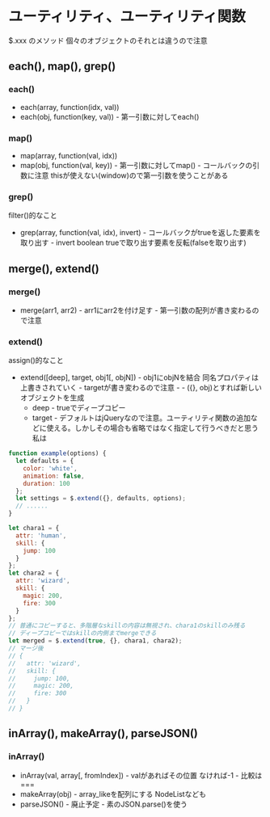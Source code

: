 # ユーティリティ、ユーティリティ関数

$.xxx のメソッド 個々のオブジェクトのそれとは違うので注意

## each(), map(), grep()

### each()

* each(array, function(idx, val))
* each(obj, function(key, val))
\- 第一引数に対してeach()

### map()

* map(array, function(val, idx))
* map(obj, function(val, key))
\- 第一引数に対してmap()
\- コールバックの引数に注意 thisが使えない(window)ので第一引数を使うことがある

### grep()

filter()的なこと
* grep(array, function(val, idx), invert)
\- コールバックがtrueを返した要素を取り出す
\- invert boolean trueで取り出す要素を反転(falseを取り出す)

## merge(), extend()

### merge()

* merge(arr1, arr2)
\- arr1にarr2を付け足す
\- 第一引数の配列が書き変わるので注意

### extend()

assign()的なこと
* extend([deep], target, obj1[, objN])
\- obj1にobjNを結合 同名プロパティは上書きされていく
\- targetが書き変わるので注意
\- \- ({}, obj)とすれば新しいオブジェクトを生成
  * deep
\- trueでディープコピー
  * target
\- デフォルトはjQueryなので注意。ユーティリティ関数の追加などに使える。しかしその場合も省略ではなく指定して行うべきだと思う私は

```js
function example(options) {
  let defaults = {
    color: 'white',
    animation: false,
    duration: 100
  };
  let settings = $.extend({}, defaults, options);
  // ......
}
```

```js
let chara1 = {
  attr: 'human',
  skill: {
    jump: 100
  }
};
let chara2 = {
  attr: 'wizard',
  skill: {
    magic: 200,
    fire: 300
  }
};
// 普通にコピーすると、多階層なskillの内容は無視され、chara1のskillのみ残る
// ディープコピーではskillの内側までmergeできる
let merged = $.extend(true, {}, chara1, chara2);
// マージ後
// {
//   attr: 'wizard',
//   skill: {
//     jump: 100,
//     magic: 200,
//     fire: 300
//   }
// }
```

## inArray(), makeArray(), parseJSON()

### inArray()

* inArray(val, array[, fromIndex])
\- valがあればその位置 なければ-1
\- 比較は===
* makeArray(obj)
\- array_likeを配列にする NodeListなども
* parseJSON()
\- 廃止予定
\- 素のJSON.parse()を使う